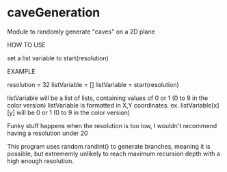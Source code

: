 # caveGeneration
Module to randomly generate "caves" on a 2D plane

HOW TO USE

set a list variable to start(resolution)

EXAMPLE

resolution = 32
listVariable = []
listVariable = start(resolution)

listVariable will be a list of lists, containing values of 0 or 1 (0 to 9 in the color version)
listVariable is formatted in X,Y coordinates. ex. listVariable[x][y] will be 0 or 1 (0 to 9 in the color version)

Funky stuff happens when the resolution is too low, I wouldn't recommend having a resolution under 20

This program uses random.randint() to generate branches, meaning it is possible, but extrememly unlikely to reach maximum recursion depth with a high enough resolution.
